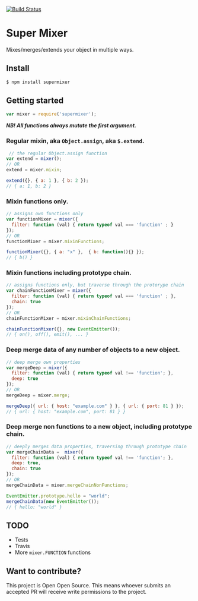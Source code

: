 [![Build Status](https://travis-ci.org/koresar/supermixer.svg?branch=master)](https://travis-ci.org/koresar/supermixer)
# Super Mixer

Mixes/merges/extends your object in multiple ways.

## Install
```sh
$ npm install supermixer
```

## Getting started

```js
var mixer = require('supermixer');
```

_**NB! All functions always mutate the first argument.**_

### Regular mixin, aka `Object.assign`, aka `$.extend`.
```js
 // the regular Object.assign function
var extend = mixer();
// OR
extend = mixer.mixin;

extend({}, { a: 1 }, { b: 2 });
// { a: 1, b: 2 }
```

### Mixin functions only.
```js
// assigns own functions only
var functionMixer = mixer({
  filter: function (val) { return typeof val === 'function' ; }
});
// OR
functionMixer = mixer.mixinFunctions;

functionMixer({}, { a: "x" },  { b: function(){} });
// { b() }
```

### Mixin functions including prototype chain.
```js
// assigns functions only, but traverse through the protorype chain
var chainFunctionMixer = mixer({
  filter: function (val) { return typeof val === 'function' ; },
  chain: true
});
// OR
chainFunctionMixer = mixer.mixinChainFunctions;

chainFunctionMixer({}, new EventEmitter());
// { on(), off(), emit(), ... }
```

### Deep merge data of any number of objects to a new object.
```js
// deep merge own properties
var mergeDeep = mixer({
  filter: function (val) { return typeof val !== 'function'; },
  deep: true
});
// OR
mergeDeep = mixer.merge;

mergeDeep({ url: { host: "example.com" } }, { url: { port: 81 } });
// { url: { host: "example.com", port: 81 } }
```

### Deep merge non functions to a new object, including prototype chain.
```js
// deeply merges data properties, traversing through prototype chain
var mergeChainData =  mixer({
  filter: function (val) { return typeof val !== 'function'; },
  deep: true,
  chain: true
});
// OR
mergeChainData = mixer.mergeChainNonFunctions;

EventEmitter.prototype.hello = "world";
mergeChainData(new EventEmitter());
// { hello: "world" }
```

## TODO
* Tests
* Travis
* More `mixer.FUNCTION` functions

## Want to contribute?
This project is Open Open Source. This means whoever submits an accepted PR will receive write permissions to the project.
